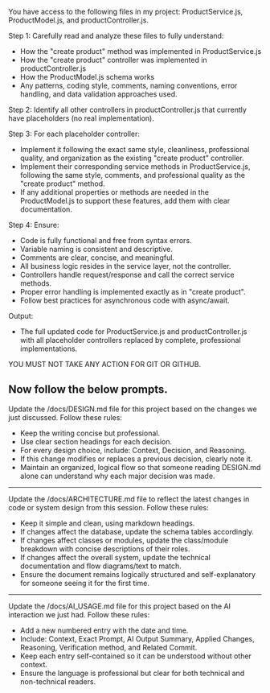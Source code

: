 You have access to the following files in my project: ProductService.js, ProductModel.js, and productController.js.

Step 1: Carefully read and analyze these files to fully understand:
- How the "create product" method was implemented in ProductService.js
- How the "create product" controller was implemented in productController.js
- How the ProductModel.js schema works
- Any patterns, coding style, comments, naming conventions, error handling, and data validation approaches used.

Step 2: Identify all other controllers in productController.js that currently have placeholders (no real implementation).

Step 3: For each placeholder controller:
- Implement it following the exact same style, cleanliness, professional quality, and organization as the existing "create product" controller.
- Implement their corresponding service methods in ProductService.js, following the same style, comments, and professional quality as the "create product" method.
- If any additional properties or methods are needed in the ProductModel.js to support these features, add them with clear documentation.

Step 4: Ensure:
- Code is fully functional and free from syntax errors.
- Variable naming is consistent and descriptive.
- Comments are clear, concise, and meaningful.
- All business logic resides in the service layer, not the controller.
- Controllers handle request/response and call the correct service methods.
- Proper error handling is implemented exactly as in "create product".
- Follow best practices for asynchronous code with async/await.

Output:
- The full updated code for ProductService.js and productController.js with all placeholder controllers replaced by complete, professional implementations.

YOU MUST NOT TAKE ANY ACTION FOR GIT OR GITHUB.

Now follow the below prompts.
---


Update the /docs/DESIGN.md file for this project based on the changes we just discussed. 
Follow these rules:
- Keep the writing concise but professional.
- Use clear section headings for each decision.
- For every design choice, include: Context, Decision, and Reasoning.
- If this change modifies or replaces a previous decision, clearly note it.
- Maintain an organized, logical flow so that someone reading DESIGN.md alone can understand why each major decision was made.


---


Update the /docs/ARCHITECTURE.md file to reflect the latest changes in code or system design from this session. 
Follow these rules:
- Keep it simple and clean, using markdown headings.
- If changes affect the database, update the schema tables accordingly.
- If changes affect classes or modules, update the class/module breakdown with concise descriptions of their roles.
- If changes affect the overall system, update the technical documentation and flow diagrams/text to match.
- Ensure the document remains logically structured and self-explanatory for someone seeing it for the first time.


---


Update the /docs/AI_USAGE.md file for this project based on the AI interaction we just had. 
Follow these rules:
- Add a new numbered entry with the date and time.
- Include: Context, Exact Prompt, AI Output Summary, Applied Changes, Reasoning, Verification method, and Related Commit.
- Keep each entry self-contained so it can be understood without other context.
- Ensure the language is professional but clear for both technical and non-technical readers.
